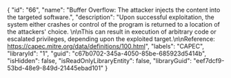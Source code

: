 {
  "id": "66",
  "name": "Buffer Overflow: The attacker injects the content into the targeted software.",
  "description": "Upon successful exploitation, the system either crashes or control of the program is returned to a location of the attackers&#39; choice. \n\nThis can result in execution of arbitrary code or escalated privileges, depending upon the exploited target.\n\nReference: https://capec.mitre.org/data/definitions/100.html",
  "labels": "CAPEC",
  "libraryId": "1",
  "guid": "c67b0702-345a-4050-85be-685923d5414b",
  "isHidden": false,
  "isReadOnlyLibraryEntity": false,
  "libraryGuid": "eef7dcf9-53bd-48e9-849d-21445ebad101"
}